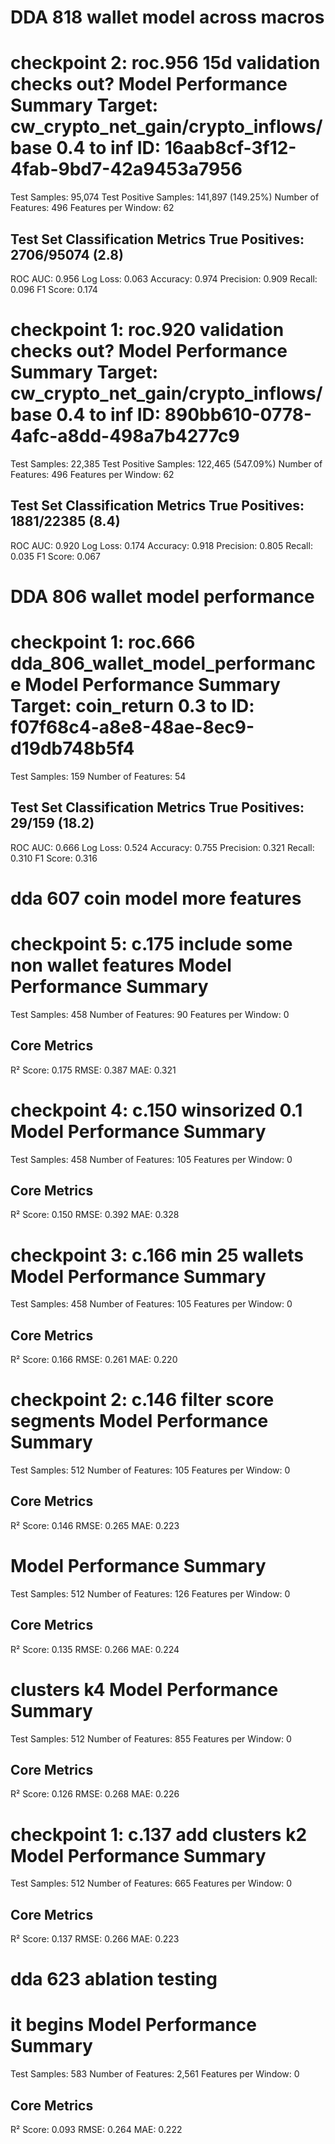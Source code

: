 # DDA 818 wallet model across macros
checkpoint 2: roc.956 15d validation checks out?
Model Performance Summary
Target: cw_crypto_net_gain/crypto_inflows/base 0.4 to inf
ID: 16aab8cf-3f12-4fab-9bd7-42a9453a7956
===================================
Test Samples:             95,074
Test Positive Samples:    141,897 (149.25%)
Number of Features:       496
Features per Window:      62

Test Set Classification Metrics
True Positives:             2706/95074 (2.8)
-----------------------------------
ROC AUC:                    0.956
Log Loss:                   0.063
Accuracy:                   0.974
Precision:                  0.909
Recall:                     0.096
F1 Score:                   0.174


checkpoint 1: roc.920 validation checks out?
Model Performance Summary
Target: cw_crypto_net_gain/crypto_inflows/base 0.4 to inf
ID: 890bb610-0778-4afc-a8dd-498a7b4277c9
===================================
Test Samples:             22,385
Test Positive Samples:    122,465 (547.09%)
Number of Features:       496
Features per Window:      62

Test Set Classification Metrics
True Positives:             1881/22385 (8.4)
-----------------------------------
ROC AUC:                    0.920
Log Loss:                   0.174
Accuracy:                   0.918
Precision:                  0.805
Recall:                     0.035
F1 Score:                   0.067


# DDA 806 wallet model performance
checkpoint 1: roc.666 dda_806_wallet_model_performance
Model Performance Summary
Target: coin_return 0.3 to
ID: f07f68c4-a8e8-48ae-8ec9-d19db748b5f4
===================================
Test Samples:             159
Number of Features:       54

Test Set Classification Metrics
True Positives:             29/159 (18.2)
-----------------------------------
ROC AUC:                    0.666
Log Loss:                   0.524
Accuracy:                   0.755
Precision:                  0.321
Recall:                     0.310
F1 Score:                   0.316


# dda 607 coin model more features
checkpoint 5: c.175 include some non wallet features
Model Performance Summary
===================================
Test Samples:             458
Number of Features:       90
Features per Window:      0

Core Metrics
-----------------------------------
R² Score:                 0.175
RMSE:                     0.387
MAE:                      0.321


checkpoint 4: c.150 winsorized 0.1
Model Performance Summary
===================================
Test Samples:             458
Number of Features:       105
Features per Window:      0

Core Metrics
-----------------------------------
R² Score:                 0.150
RMSE:                     0.392
MAE:                      0.328



checkpoint 3: c.166 min 25 wallets
Model Performance Summary
===================================
Test Samples:             458
Number of Features:       105
Features per Window:      0

Core Metrics
-----------------------------------
R² Score:                 0.166
RMSE:                     0.261
MAE:                      0.220


checkpoint 2: c.146 filter score segments
Model Performance Summary
===================================
Test Samples:             512
Number of Features:       105
Features per Window:      0

Core Metrics
-----------------------------------
R² Score:                 0.146
RMSE:                     0.265
MAE:                      0.223


Model Performance Summary
===================================
Test Samples:             512
Number of Features:       126
Features per Window:      0

Core Metrics
-----------------------------------
R² Score:                 0.135
RMSE:                     0.266
MAE:                      0.224



clusters k4
Model Performance Summary
===================================
Test Samples:             512
Number of Features:       855
Features per Window:      0

Core Metrics
-----------------------------------
R² Score:                 0.126
RMSE:                     0.268
MAE:                      0.226


checkpoint 1: c.137 add clusters k2
Model Performance Summary
===================================
Test Samples:             512
Number of Features:       665
Features per Window:      0

Core Metrics
-----------------------------------
R² Score:                 0.137
RMSE:                     0.266
MAE:                      0.223


# dda 623 ablation testing
it begins
Model Performance Summary
===================================
Test Samples:             583
Number of Features:       2,561
Features per Window:      0

Core Metrics
-----------------------------------
R² Score:                 0.093
RMSE:                     0.264
MAE:                      0.222
